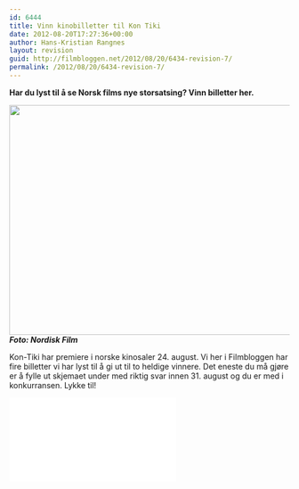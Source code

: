 ```yaml
---
id: 6444
title: Vinn kinobilletter til Kon Tiki
date: 2012-08-20T17:27:36+00:00
author: Hans-Kristian Rangnes
layout: revision
guid: http://filmbloggen.net/2012/08/20/6434-revision-7/
permalink: /2012/08/20/6434-revision-7/
---
```

**Har du lyst til å se Norsk films nye storsatsing? Vinn billetter her.**<!--more-->

  
<a href="http://filmbloggen.net/2012/08/20/vinn-kinobilletter-til-kon-tiki/kontiki/" rel="attachment wp-att-6435"><img class="alignnone size-large wp-image-6435" src="http://filmbloggen.net/wp-content/uploads//2012/08/kontiki-620x413.jpg" alt="" width="620" height="413" /></a>  
**_Foto: Nordisk Film_**

Kon-Tiki har premiere i norske kinosaler 24. august. Vi her i Filmbloggen har fire billetter vi har lyst til å gi ut til to heldige vinnere. Det eneste du må gjøre er å fylle ut skjemaet under med riktig svar innen 31. august og du er med i konkurransen. Lykke til!

<iframe src=&raquo;https://docs.google.com/a/rangnes.no/spreadsheet/embeddedform?formkey=dFNPRmpFaXg1U2xJQ0pDMDNZdTc0cWc6MQ&raquo; width=&raquo;760&#8243; height=&raquo;883&#8243; frameborder=&raquo;0&#8243; marginheight=&raquo;0&#8243; marginwidth=&raquo;0&#8243;>Laster inn &#8230;</iframe>